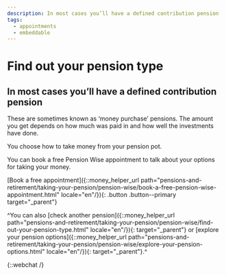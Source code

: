 ```yaml
---
description: In most cases you’ll have a defined contribution pension
tags:
  - appointments
  - embeddable
---
```


# Find out your pension type

## In most cases you’ll have a defined contribution pension

These are sometimes known as ‘money purchase’ pensions. The amount you get depends on how much was paid in and how well the investments have done.

You choose how to take money from your pension pot.

You can book a free Pension Wise appointment to talk about your options for taking your money.

[Book a free appointment]({::money_helper_url path="pensions-and-retirement/taking-your-pension/pension-wise/book-a-free-pension-wise-appointment.html" locale="en"/}){: .button .button--primary target="_parent"}

^You can also [check another pension]({::money_helper_url path="pensions-and-retirement/taking-your-pension/pension-wise/find-out-your-pension-type.html" locale="en"/}){: target="_parent"} or [explore your pension options]({::money_helper_url path="pensions-and-retirement/taking-your-pension/pension-wise/explore-your-pension-options.html" locale="en"/}){: target="_parent"}.^

{::webchat /}
